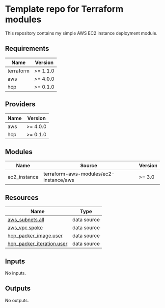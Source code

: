 # Template repo for Terraform modules

This repository contains my simple AWS EC2 instance deployment module.

<!-- BEGIN_TF_DOCS -->
## Requirements

| Name | Version |
|------|---------|
| terraform | >= 1.1.0 |
| aws | >= 4.0.0 |
| hcp | >= 0.1.0 |

## Providers

| Name | Version |
|------|---------|
| aws | >= 4.0.0 |
| hcp | >= 0.1.0 |

## Modules

| Name | Source | Version |
|------|--------|---------|
| ec2\_instance | terraform-aws-modules/ec2-instance/aws | >= 3.0 |

## Resources

| Name | Type |
|------|------|
| [aws_subnets.all](https://registry.terraform.io/providers/hashicorp/aws/latest/docs/data-sources/subnets) | data source |
| [aws_vpc.spoke](https://registry.terraform.io/providers/hashicorp/aws/latest/docs/data-sources/vpc) | data source |
| [hcp_packer_image.user](https://registry.terraform.io/providers/hashicorp/hcp/latest/docs/data-sources/packer_image) | data source |
| [hcp_packer_iteration.user](https://registry.terraform.io/providers/hashicorp/hcp/latest/docs/data-sources/packer_iteration) | data source |

## Inputs

No inputs.

## Outputs

No outputs.
<!-- END_TF_DOCS -->
